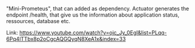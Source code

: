 "Mini-Prometeus", that can added as dependency. Actuator generates the endpoint /health, that give us the information about application status, ressources, database etc.

Link: https://www.youtube.com/watch?v=ojc_Jy_0EgI&list=PLqq-6Pq4lTTbx8p2oCgcAQGQyqN8XeA1x&index=33